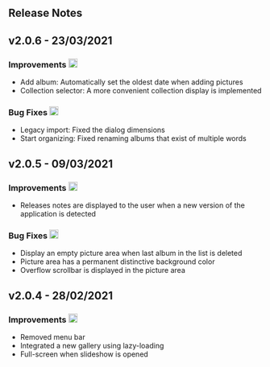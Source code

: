 ## Release Notes
## v2.0.6 - 23/03/2021
### Improvements <img class="joypixels" width="18" height="18" src="https://cdn.jsdelivr.net/joypixels/assets/6.5/png/unicode/32/1f528.png">
- Add album: Automatically set the oldest date when adding pictures
- Collection selector: A more convenient collection display is implemented 

### Bug Fixes <img class="joypixels" width="18" height="18" src="https://cdn.jsdelivr.net/joypixels/assets/6.5/png/unicode/32/1f41b.png">
- Legacy import: Fixed the dialog dimensions
- Start organizing: Fixed renaming albums that exist of multiple words

## v2.0.5 - 09/03/2021
### Improvements <img class="joypixels" width="18" height="18" src="https://cdn.jsdelivr.net/joypixels/assets/6.5/png/unicode/32/1f528.png">
- Releases notes are displayed to the user when a new version of the application is detected

### Bug Fixes <img class="joypixels" width="18" height="18" src="https://cdn.jsdelivr.net/joypixels/assets/6.5/png/unicode/32/1f41b.png">
- Display an empty picture area when last album in the list is deleted 
- Picture area has a permanent distinctive background color
- Overflow scrollbar is displayed in the picture area

## v2.0.4 - 28/02/2021
### Improvements <img class="joypixels" width="18" height="18" src="https://cdn.jsdelivr.net/joypixels/assets/6.5/png/unicode/32/1f528.png">
- Removed menu bar
- Integrated a new gallery using lazy-loading
- Full-screen when slideshow is opened
